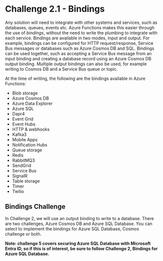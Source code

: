 # Challenge 2.1 - Bindings

Any solution will need to integrate with other systems and services, such as databases, queues, events etc. Azure Functions makes this easier through the use of *bindings*, without the need to write the plumbing to integrate with each service. Bindings are available in two modes, input and output. For example, bindings can be configured for HTTP request/response, Service Bus messages or databases such as Azure Cosmos DB and SQL. Bindings can be used together, such as accepting a Service Bus message from an input binding and creating a database record using an Azure Cosmos DB output binding. Multiple output bindings can also be used, for example writing to Cosmos DB and a Service Bus queue or topic.

At the time of writing, the following are the bindings available in Azure Functions:

- Blob storage
- Azure Cosmos DB
- Azure Data Explorer
- Azure SQL
- Dapr4
- Event Grid
- Event Hubs
- HTTP & webhooks
- Kafka3
- Mobile Apps
- Notification Hubs
- Queue storage
- Redis
- RabbitMQ3
- SendGrid
- Service Bus
- SignalR
- Table storage
- Timer
- Twilio

## Bindings Challenge
In Challenge 2, we will use an output binding to write to a database. There are two challenges, Azure Cosmos DB and Azure SQL Database. You can select to implement the bindings for Azure SQL Database, Cosmos challenge or both.

**Note: challenge 5 covers securing Azure SQL Database with Microsoft Entra ID, so if this is of interest, be sure to follow Challenge 2, Bindings for Azure SQL Database.** 